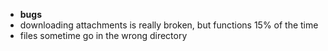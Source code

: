 - **bugs**
- downloading attachments is really broken, but functions 15% of the time
- files sometime go in the wrong directory
